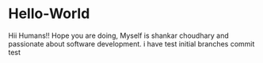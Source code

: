 # Hello-World
Hii Humans!!
Hope you are doing, Myself is shankar choudhary and passionate about software development.
i have test initial branches commit test
